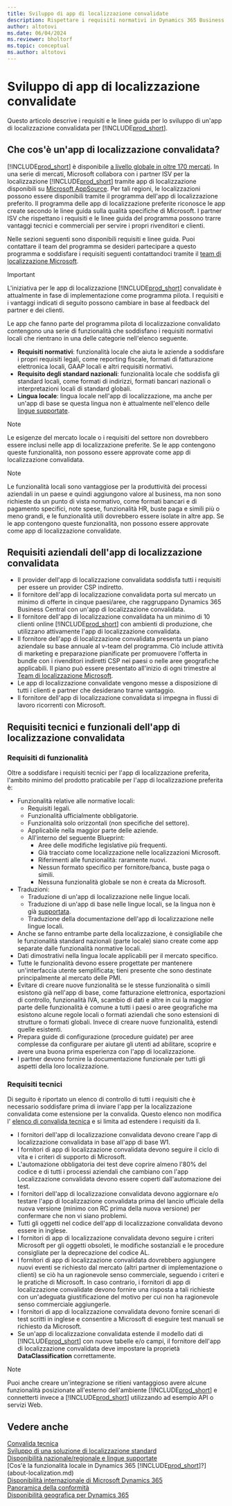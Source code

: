 ```yaml
---
title: Sviluppo di app di localizzazione convalidate
description: Rispettare i requisiti normativi in Dynamics 365 Business Central come app di localizzazione convalidata.
author: altotovi
ms.date: 06/04/2024
ms.reviewer: bholtorf
ms.topic: conceptual
ms.author: altotovi
---
```


# Sviluppo di app di localizzazione convalidate

Questo articolo descrive i requisiti e le linee guida per lo sviluppo di un'app di localizzazione convalidata per [!INCLUDE[prod_short](includes/prod_short.md)].

## Che cos'è un'app di localizzazione convalidata?

[!INCLUDE[prod_short](includes/prod_short.md)] è disponibile [a livello globale in oltre 170 mercati](/dynamics365/business-central/dev-itpro/compliance/apptest-countries-and-translations?toc=/dynamics365/business-central/toc.json). In una serie di mercati, Microsoft collabora con i partner ISV per la localizzazione [!INCLUDE[prod_short](includes/prod_short.md)] tramite app di localizzazione disponibili su [Microsoft AppSource](https://go.microsoft.com/fwlink/?linkid=2081646). Per tali regioni, le localizzazioni possono essere disponibili tramite il programma dell'app di localizzazione preferito. Il programma delle app di localizzazione preferite riconosce le app create secondo le linee guida sulla qualità specifiche di Microsoft. I partner ISV che rispettano i requisiti e le linee guida del programma possono trarre vantaggi tecnici e commerciali per servire i propri rivenditori e clienti.  

Nelle sezioni seguenti sono disponibili requisiti e linee guida. Puoi contattare il team del programma se desideri partecipare a questo programma e soddisfare i requisiti seguenti contattandoci tramite il [team di localizzazione Microsoft](mailto:d365bcloc@microsoft.com).   

> [!IMPORTANT]
> L'iniziativa per le app di localizzazione [!INCLUDE[prod_short](includes/prod_short.md)] convalidate è attualmente in fase di implementazione come programma pilota. I requisiti e i vantaggi indicati di seguito possono cambiare in base al feedback del partner e dei clienti.  

Le app che fanno parte del programma pilota di localizzazione convalidato contengono una serie di funzionalità che soddisfano i requisiti normativi locali che rientrano in una delle categorie nell'elenco seguente.  

- **Requisiti normativi**: funzionalità locale che aiuta le aziende a soddisfare i propri requisiti legali, come reporting fiscale, formati di fatturazione elettronica locali, GAAP locali e altri requisiti normativi.
- **Requisito degli standard nazionali**: funzionalità locale che soddisfa gli standard locali, come formati di indirizzi, formati bancari nazionali o interpretazioni locali di standard globali.
- **Lingua locale**: lingua locale nell'app di localizzazione, ma anche per un'app di base se questa lingua non è attualmente nell'elenco delle [lingue supportate](/dynamics365/business-central/dev-itpro/compliance/apptest-countries-and-translations?toc=/dynamics365/business-central/toc.json).

> [!NOTE]
> Le esigenze del mercato locale o i requisiti del settore non dovrebbero essere inclusi nelle app di localizzazione preferite. Se le app contengono queste funzionalità, non possono essere approvate come app di localizzazione convalidata.

> [!NOTE]
> Le funzionalità locali sono vantaggiose per la produttività dei processi aziendali in un paese e quindi aggiungono valore al business, ma non sono richieste da un punto di vista normativo, come formati bancari e di pagamento specifici, note spese, funzionalità HR, buste paga e simili più o meno grandi, e le funzionalità utili dovrebbero essere isolate in altre app. Se le app contengono queste funzionalità, non possono essere approvate come app di localizzazione convalidate.   

## Requisiti aziendali dell'app di localizzazione convalidata  

- Il provider dell'app di localizzazione convalidata soddisfa tutti i requisiti per essere un provider CSP indiretto.  
- Il fornitore dell'app di localizzazione convalidata porta sul mercato un minimo di offerte in cinque paesi/aree, che raggruppano Dynamics 365 Business Central con un'app di localizzazione convalidata. 
- Il fornitore dell'app di localizzazione convalidata ha un minimo di 10 clienti online [!INCLUDE[prod_short](includes/prod_short.md)] con ambienti di produzione, che utilizzano attivamente l'app di localizzazione convalidata. 
- Il fornitore dell'app di localizzazione convalidata presenta un piano aziendale su base annuale al v-team del programma. Ciò include attività di marketing e preparazione pianificate per promuovere l'offerta in bundle con i rivenditori indiretti CSP nei paesi o nelle aree geografiche applicabili. Il piano può essere presentato all'inizio di ogni trimestre al [Team di localizzazione Microsoft](mailto:d365bcloc@microsoft.com).  
- Le app di localizzazione convalidate vengono messe a disposizione di tutti i clienti e partner che desiderano trarne vantaggio.     
- Il fornitore dell'app di localizzazione convalidata si impegna in flussi di lavoro ricorrenti con Microsoft.

## Requisiti tecnici e funzionali dell'app di localizzazione convalidata  

### Requisiti di funzionalità   

Oltre a soddisfare i requisiti tecnici per l'app di localizzazione preferita, l'ambito minimo del prodotto praticabile per l'app di localizzazione preferita è:  

- Funzionalità relative alle normative locali:   
  - Requisiti legali.   
  - Funzionalità ufficialmente obbligatorie. 
  - Funzionalità solo orizzontali (non specifiche del settore).  
  - Applicabile nella maggior parte delle aziende.  
  - All'interno del seguente Blueprint:   
    - Aree delle modifiche legislative più frequenti. 
    - Già tracciato come localizzazione nelle localizzazioni Microsoft. 
    - Riferimenti alle funzionalità: raramente nuovi.  
    - Nessun formato specifico per fornitore/banca, buste paga o simili. 
    - Nessuna funzionalità globale se non è creata da Microsoft. 
- Traduzioni: 
  - Traduzione di un'app di localizzazione nelle lingue locali. 
  - Traduzione di un'app di base nelle lingue locali, se la lingua non è già [ supportata](/dynamics365/business-central/dev-itpro/compliance/apptest-countries-and-translations?toc=/dynamics365/business-central/toc.json).  
  - Traduzione della documentazione dell'app di localizzazione nelle lingue locali. 
- Anche se fanno entrambe parte della localizzazione, è consigliabile che le funzionalità standard nazionali (parte locale) siano create come app separate dalle funzionalità normative locali. 
- Dati dimostrativi nella lingua locale applicabili per il mercato specifico.   
- Tutte le funzionalità devono essere progettate per mantenere un'interfaccia utente semplificata; tieni presente che sono destinate principalmente al mercato delle PMI.  
- Evitare di creare nuove funzionalità se le stesse funzionalità o simili esistono già nell'app di base, come fatturazione elettronica, esportazioni di controllo, funzionalità IVA, scambio di dati e altre in cui la maggior parte delle funzionalità è comune a tutti i paesi o aree geografiche ma esistono alcune regole locali o formati aziendali che sono estensioni di strutture o formati globali. Invece di creare nuove funzionalità, estendi quelle esistenti.  
- Prepara guide di configurazione (procedure guidate) per aree complesse da configurare per aiutare gli utenti ad abilitare, scoprire e avere una buona prima esperienza con l'app di localizzazione.  
- I partner devono fornire la documentazione funzionale per tutti gli aspetti della loro localizzazione.  

### Requisiti tecnici  

Di seguito è riportato un elenco di controllo di tutti i requisiti che è necessario soddisfare prima di inviare l'app per la localizzazione convalidata come estensione per la convalida. Questo elenco non modifica l' [elenco di convalida tecnica](/dynamics365/business-central/dev-itpro/developer/devenv-checklist-submission) e si limita ad estendere i requisiti da lì.  

- I fornitori dell'app di localizzazione convalidata devono creare l'app di localizzazione convalidata in base all'app di base W1.  
- I fornitori di app di localizzazione convalidata devono seguire il ciclo di vita e i criteri di supporto di Microsoft.   
- L'automazione obbligatoria dei test deve coprire almeno l'80% del codice e di tutti i processi aziendali che cambiano con l'app Localizzazione convalidata devono essere coperti dall'automazione dei test.  
- I fornitori dell'app di localizzazione convalidata devono aggiornare e/o testare l'app di localizzazione convalidata prima del lancio ufficiale della nuova versione (minimo con RC prima della nuova versione) per confermare che non vi siano problemi. 
- Tutti gli oggetti nel codice dell'app di localizzazione convalidata devono essere in inglese.   
- I fornitori di app di localizzazione convalidata devono seguire i criteri Microsoft per gli oggetti obsoleti, le modifiche sostanziali e le procedure consigliate per la deprecazione del codice AL.  
- I fornitori di app di localizzazione convalidata dovrebbero aggiungere nuovi eventi se richiesto dal mercato (altri partner di implementazione o clienti) se ciò ha un ragionevole senso commerciale, seguendo i criteri e le pratiche di Microsoft. In caso contrario, i fornitori di app di localizzazione convalidate devono fornire una risposta a tali richieste con un'adeguata giustificazione del motivo per cui non ha ragionevole senso commerciale aggiungerle. 
- I fornitori di app di localizzazione convalidata devono fornire scenari di test scritti in inglese e consentire a Microsoft di eseguire test manuali se richiesto da Microsoft.  
- Se un'app di localizzazione convalidata estende il modello dati di [!INCLUDE[prod_short](includes/prod_short.md)] con nuove tabelle e/o campi, il fornitore dell'app di localizzazione convalidata deve impostare la proprietà **DataClassification** correttamente.

> [!NOTE]  
> Puoi anche creare un'integrazione se ritieni vantaggioso avere alcune funzionalità posizionate all'esterno dell'ambiente [!INCLUDE[prod_short](includes/prod_short.md)] e connetterti invece a [!INCLUDE[prod_short](includes/prod_short.md)] utilizzando ad esempio API o servizi Web.

## Vedere anche

[Convalida tecnica](/dynamics365/business-central/dev-itpro/developer/devenv-checklist-submission)  
[Sviluppo di una soluzione di localizzazione standard](/dynamics365/business-central/dev-itpro/developer/readiness/readiness-develop-localization)  
[Disponibilità nazionale/regionale e lingue supportate](/dynamics365/business-central/dev-itpro/compliance/apptest-countries-and-translations)  
[Cos'è la funzionalità locale in Dynamics 365 [!INCLUDE[prod_short](includes/prod_short.md)]?](about-localization.md)  
[Disponibilità internazionale di Microsoft Dynamics 365](/dynamics365/get-started/availability)  
[Panoramica della conformità](compliance/compliance-overview.md)  
[Disponibilità geografica per Dynamics 365](https://dynamics.microsoft.com/en-us/availability-reports/georeport/)  
